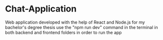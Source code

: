 # Chat-Application
Web application developed with the help of React and Node.js for my bachelor's degree thesis
use the "npm run dev" command in the terminal in both backend and frontend folders in order to run the app
